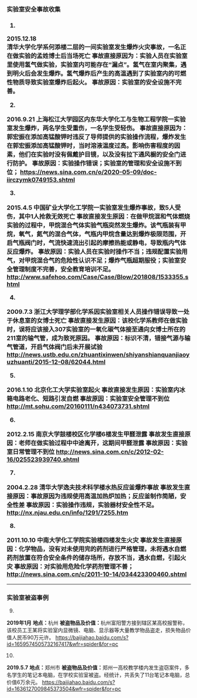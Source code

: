 <h3>实验室安全事故收集<h3>

1.
<b>2015.12.18</b><br/>
清华大学化学系何添楼二层的一间实验室发生爆炸火灾事故，一名正在做实验的孟姓博士后当场死亡
<b>事故直接原因为：</b>实验人员在实验室里使用氢气做实验，实验室内可能存在“漏点”。氢气在室内聚集，遇到明火后会发生爆炸。氢气爆炸后产生的高温遇到了实验室内的可燃性物质导致实验室爆炸后起火。
<b>事故原因：</b>实验室的安全设施不完善。

2.
<b>2016.9.21</b>
上海松江大学园区内东华大学化工与生物工程学院一实验室发生爆炸，两名学生受重伤，一名学生受轻伤。
<b>事故直接原因为：</b>郭宏振在添加高锰酸钾时违反了导师提供的实验操作流程，爆炸发生在郭宏振添加高锰酸钾时，当时溶液温度过高。影响伤害程度的因素，他们在实验时没有佩戴护目镜，以及没有拉下通风橱的安全门进行防护。
<b>事故原因：</b>实验操作错误；实验室的管理和安全设施不到位；
<https://news.sina.com.cn/o/2020-05-09/doc-iirczymk0749153.shtml>

3.
<b>2015.4.5</b>
中国矿业大学化工学院一实验室发生爆炸事故，致5人受伤，其中1人抢救无效死亡
<b>事故直接发生原因：</b>在做甲烷混和气体燃烧实验的过程中，甲烷混合气体实验气瓶突然发生爆炸。该气瓶装有甲烷，氧气，氮气的混合气体，气瓶内甲烷含量达到爆炸极限范围，开启气瓶阀门时，气流快速流出引起的摩擦热能或静电，导致瓶内气体反应爆炸。
<b>事故原因：</b>实验人员在实验时操作不当；违规配置实验用气，对甲烷混合气的危险性认识不足；爆炸气瓶超期服役；实验室安全管理制度不完善，安全教育培训不足。
<http://www.safehoo.com/Case/Case/Blow/201808/1533355.shtml>

4.
<b>2009.7.3</b>
浙江大学理学部化学系因实验室相关人员操作错误导致一处于休息室的女博士死亡
<b>事故直接发生原因：</b>该校化学系教师在做实验时，误将应该接入307实验室的一氧化碳气体接至通向女博士所在的211室的输气管，成为致死原因。
<b>事故原因：</b>标识不清，错接气源与输气管道，开启气体阀门后未开展试验
<http://news.ustb.edu.cn/zhuantixinwen/shiyanshianquanjiaoyuzhuanti/2015-12-08/62044.html>

5.
<b>2016.1.10</b>
北京化工大学实验室起火
<b>事故直接发生原因：</b>实验室内冰箱电路老化、短路引发自燃
<b>事故原因：</b>实验室安全管理不到位
<http://mt.sohu.com/20160111/n434073731.shtml>

6.
<b>2012.2.15</b>
南京大学鼓楼校区化学楼6楼发生甲醛泄露
<b>事故发生直接原因：</b>老师在做实验过程中中途离开，这期间甲醛泄露
<b>事故原因：</b>实验室日常管理不到位
<http://news.sina.com.cn/c/2012-02-16/025523939740.shtml>

7.
<b>2004.2.28</b>
清华大学逸夫技术科学楼水热反应釜爆炸事故
<b>事故发生直接原因：</b>事故原因为违规使用高温加热炉加热；反应釜制作简陋，安全性差
<b>事故原因：</b>实验操作违规，实验器材安全性不足。
<http://nx.njau.edu.cn/info/1291/7255.htm>

8.
<b>2011.10.10</b>
中南大学化工学院实验楼四楼发生火灾
<b>事故发生直接原因：</b>化学物品，没有对未使用完的药剂进行严格管理，未将遇水自燃药剂放置在符合安全条件的储存场所，存放不当，遇水自燃，引起火灾
<b>事故原因：</b>对实验用危险化学药剂管理不善；
<http://news.sina.com.cn/c/2011-10-14/034423300460.shtml>

***

<h3>实验室被盗事例</h3>

9.
<b>2019年1月</b>
<b>地点：</b>杭州
<b>被盗物品及价值：</b>杭州富阳警方接到辖区某高校报警称，该校员工王某将实验室内显微镜、电脑、显示器等大量教学物品盗走，损失物品价值人民币90万元许。
<https://baijiahao.baidu.com/s?id=1659574505732167417&wfr=spider&for=pc>

10.
<b>2019.5.7</b>
<b>地点：</b>郑州市
<b>被盗物品及价值：</b>郑州一高校教学楼内发生盗窃案件，多名学生的笔记本电脑，在学校实验室被盗。经统计，共丢失了11台笔记本电脑，总价值6万余元。
<https://baijiahao.baidu.com/s?id=1636127009845373504&wfr=spider&for=pc>
